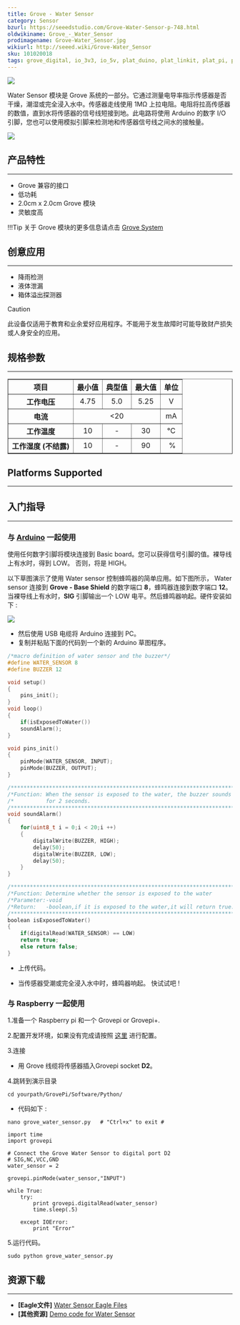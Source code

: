 ```yaml
---
title: Grove - Water Sensor
category: Sensor
bzurl: https://seeedstudio.com/Grove-Water-Sensor-p-748.html
oldwikiname: Grove_-_Water_Sensor
prodimagename: Grove-Water_Sensor.jpg
wikiurl: http://seeed.wiki/Grove-Water_Sensor
sku: 101020018
tags: grove_digital, io_3v3, io_5v, plat_duino, plat_linkit, plat_pi, plat_bbg
---
```


![](https://raw.githubusercontent.com/SeeedDocument/Grove-Water_Sensor/master/img/Grove-Water_Sensor.jpg)

Water Sensor 模块是 Grove 系统的一部分。它通过测量电导率指示传感器是否干燥，潮湿或完全浸入水中。传感器走线使用 1MΩ 上拉电阻。电阻将拉高传感器的数值，直到水将传感器的信号线短接到地。此电路将使用 Arduino 的数字 I/O 引脚，您也可以使用模拟引脚来检测地和传感器信号线之间水的接触量。

[![](https://github.com/SeeedDocument/wiki_chinese/raw/master/docs/images/click_to_buy.PNG)](https://item.taobao.com/item.htm?spm=a1z10.5-c.w4002-11172345288.39.79618f20Awu3v4&id=45534561319)


## 产品特性
--------

-   Grove 兼容的接口
-   低功耗
-   2.0cm x 2.0cm Grove 模块
-   灵敏度高

!!!Tip
    关于 Grove 模块的更多信息请点击 [Grove System](http://seeed.wiki/Grove_System/)

## 创意应用
------------------

-   降雨检测
-   液体泄漏
-   箱体溢出探测器

<div class="admonition caution">
<p class="admonition-title">Caution</p>
此设备仅适用于教育和业余爱好应用程序。不能用于发生故障时可能导致财产损失或人身安全的应用。
</div>

## 规格参数
-------------

<table border="1" cellspacing="0" width="80%">
<tr>
<th scope="col">
项目
</th>
<th scope="col">
最小值
</th>
<th scope="col">
典型值
</th>
<th scope="col">
最大值
</th>
<th scope="col">
单位
</th>
</tr>
<tr align="center">
<th scope="row">
工作电压
</th>
<td>
4.75
</td>
<td>
5.0
</td>
<td>
5.25
</td>
<td>
V
</td>
</tr>
<tr align="center">
<th scope="row">
电流
</th>
<td colspan="3">
&lt;20
</td>
<td>
mA
</td>
</tr>
<tr align="center">
<th scope="row">
工作温度
</th>
<td>
10
</td>
<td>
-
</td>
<td>
30
</td>
<td>
℃
</td>
</tr>
<tr align="center">
<th scope="row">
工作湿度 (不结露)
</th>
<td>
10
</td>
<td>
-
</td>
<td>
90
</td>
<td>
 %
</td>
</tr>
</table>

## Platforms Supported
-------------------

## 入门指导
-----

### 与 [Arduino](/Arduino "Arduino") 一起使用

使用任何数字引脚将模块连接到 Basic board。您可以获得信号引脚的值。裸导线上有水时，得到 LOW。 否则，将是 HIGH。

以下草图演示了使用 Water sensor 控制蜂鸣器的简单应用。如下图所示， Water sensor 连接到 **Grove - Base Shield** 的数字端口 **8**，蜂鸣器连接到数字端口 **12**。当裸导线上有水时，**SIG** 引脚输出一个 LOW 电平。然后蜂鸣器响起。硬件安装如下 :

![](https://raw.githubusercontent.com/SeeedDocument/Grove-Water_Sensor/master/img/Water_Buzzer.jpg)

-   然后使用 USB 电缆将 Arduino 连接到 PC。
-   复制并粘贴下面的代码到一个新的 Arduino 草图程序。

```c
/*macro definition of water sensor and the buzzer*/
#define WATER_SENSOR 8
#define BUZZER 12

void setup()
{
    pins_init();
}
void loop()
{
    if(isExposedToWater())
    soundAlarm();
}

void pins_init()
{
    pinMode(WATER_SENSOR, INPUT);
    pinMode(BUZZER, OUTPUT);
}

/************************************************************************/
/*Function: When the sensor is exposed to the water, the buzzer sounds  */
/*          for 2 seconds.                                              */
/************************************************************************/
void soundAlarm()
{
    for(uint8_t i = 0;i < 20;i ++)
    {
        digitalWrite(BUZZER, HIGH);
        delay(50);
        digitalWrite(BUZZER, LOW);
        delay(50);
    }
}

/************************************************************************/
/*Function: Determine whether the sensor is exposed to the water        */
/*Parameter:-void                                                       */
/*Return:   -boolean,if it is exposed to the water,it will return true. */
/************************************************************************/
boolean isExposedToWater()
{
    if(digitalRead(WATER_SENSOR) == LOW)
    return true;
    else return false;
}
```

-   上传代码。

-   当传感器受潮或完全浸入水中时，蜂鸣器响起。 快试试吧 !

### 与 Raspberry 一起使用

1.准备一个 Raspberry pi 和一个 Grovepi or Grovepi+.

2.配置开发环境，如果没有完成请按照 [这里](/GrovePiPlus) 进行配置。

3.连接

-   用 Grove 线缆将传感器插入Grovepi socket **D2**。

4.跳转到演示目录
```
cd yourpath/GrovePi/Software/Python/
```

-   代码如下 :
```
nano grove_water_sensor.py   # "Ctrl+x" to exit #
```

```
import time
import grovepi

# Connect the Grove Water Sensor to digital port D2
# SIG,NC,VCC,GND
water_sensor = 2

grovepi.pinMode(water_sensor,"INPUT")

while True:
    try:
        print grovepi.digitalRead(water_sensor)
        time.sleep(.5)

    except IOError:
        print "Error"
```

5.运行代码。
```
sudo python grove_water_sensor.py
```

## 资源下载
---------

-   **[Eagle文件]** [Water Sensor Eagle Files](https://raw.githubusercontent.com/SeeedDocument/Grove-Water_Sensor/master/res/Water_sensor.zip)
-   **[其他资源]** [Demo code for Water Sensor](https://github.com/Seeed-Studio/Grove_Water_Sensor)



<!-- This Markdown file was created from http://www.seeedstudio.com/wiki/Grove_-_Water_Sensor -->
